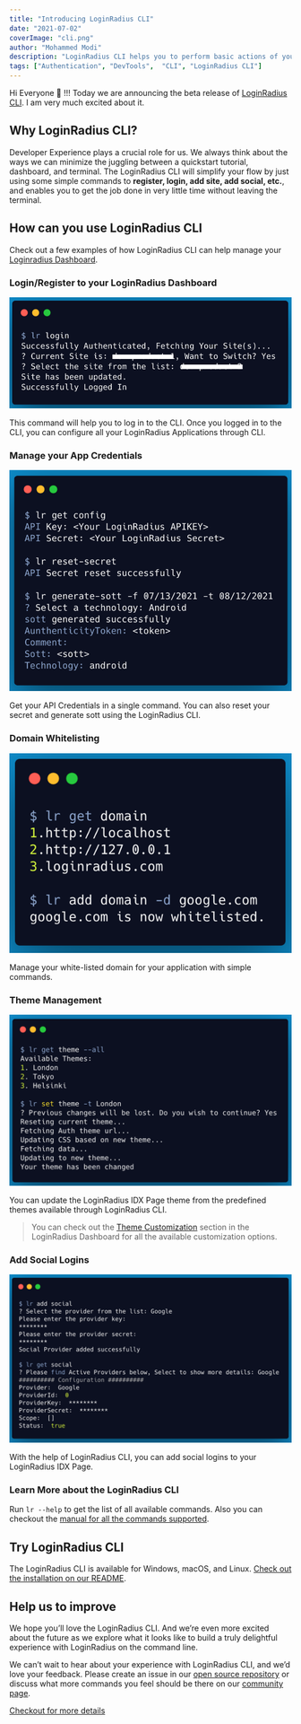 ```yaml
---
title: "Introducing LoginRadius CLI"
date: "2021-07-02"
coverImage: "cli.png"
author: "Mohammed Modi"
description: "LoginRadius CLI helps you to perform basic actions of your LoginRadius Dashboard through the command line. The actions include login, register, logout, email configuration, domain whitelisting, etc."
tags: ["Authentication", "DevTools",  "CLI", "LoginRadius CLI"]
---
```


Hi Everyone 👋 !!! Today we are announcing the beta release of [LoginRadius CLI](https://github.com/LoginRadius/lr-cli#readme). I am very much excited about it.

## Why LoginRadius CLI?

Developer Experience plays a crucial role for us. We always think about the ways we can minimize the juggling between a quickstart tutorial, dashboard, and terminal. 
The LoginRadius CLI will simplify your flow by just using some simple commands to **register, login, add site, add social, etc.**, and enables you to get the job done in very little time without leaving the terminal. 

## How can you use LoginRadius CLI

Check out a few examples of how LoginRadius CLI can help manage your [Loginradius Dashboard](https://dashboard.loginradius.com/).

### Login/Register to your LoginRadius Dashboard

![alt_text](login.png "Login Command")

This command will help you to log in to the CLI. Once you logged in to the CLI, you can configure all your LoginRadius Applications through CLI. 

### Manage your App Credentials

![alt_text](api-cred.png "API Credentials Commands")

Get your API Credentials in a single command. You can also reset your secret and generate sott using the LoginRadius CLI.

### Domain Whitelisting

![alt_text](domain.png "Domain Commands")

Manage your white-listed domain for your application with simple commands.

### Theme Management

![alt_text](theme.png "Theme Management Commands")

You can update the LoginRadius IDX Page theme from the predefined themes available through LoginRadius CLI. 

> You can check out the [Theme Customization]() section in the LoginRadius Dashboard for all the available customization options.

### Add Social Logins

![alt_text](social.png "Social Commands")

With the help of LoginRadius CLI, you can add social logins to your LoginRadius IDX Page.

### Learn More about the LoginRadius  CLI

Run `lr --help` to get the list of all available commands. Also you can checkout the [manual for all the commands supported](https://www.loginradius.com/open-source/cli/manual).

## Try LoginRadius CLI
The LoginRadius CLI is available for Windows, macOS, and Linux. [Check out the installation on our README](https://github.com/LoginRadius/lr-cli/tree/main#readme).


## Help us to improve

We hope you’ll love the LoginRadius CLI. And we’re even more excited about the future as we explore what it looks like to build a truly delightful experience with LoginRadius on the command line. 

We can’t wait to hear about your experience with LoginRadius CLI, and we’d love your feedback. Please create an issue in our [open source repository](https://github.com/LoginRadius/lr-cli/issues) or discuss what more commands you feel should be there on our [community page](https://community.loginradius.com/).

[Checkout for more details](https://www.loginradius.com/open-source/cli)

